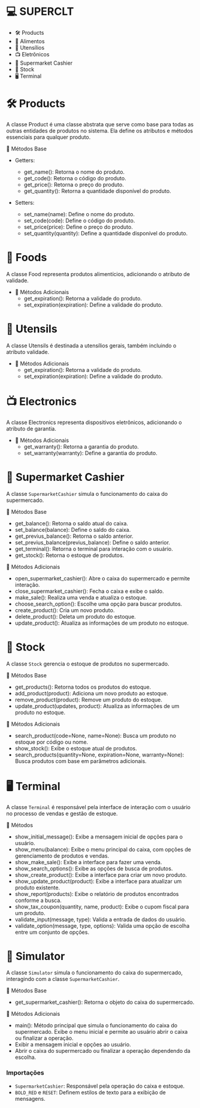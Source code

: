 # 💻 SUPERCLT

- 🛠️ Products
- 🥗 Alimentos
- 🍴 Utensílios
- 📺 Eletrônicos
- 🏪 Supermarket Cashier
- 🏬 Stock
- 🖥️ Terminal

# 🛠️ Products
A classe Product é uma classe abstrata que serve como base para todas as outras entidades de produtos no sistema.
Ela define os atributos e métodos essenciais para qualquer produto.

🔑 Métodos Base
- Getters:
    - get_name(): Retorna o nome do produto.
    - get_code(): Retorna o código do produto.
    - get_price(): Retorna o preço do produto.
    - get_quantity(): Retorna a quantidade disponível do produto.

- Setters:
    - set_name(name): Define o nome do produto.
    - set_code(code): Define o código do produto.
    - set_price(price): Define o preço do produto.
    - set_quantity(quantity): Define a quantidade disponível do produto.

# 🥗 Foods
A classe Food representa produtos alimentícios, adicionando o atributo de validade.

- 📌 Métodos Adicionais
    - get_expiration(): Retorna a validade do produto.
    - set_expiration(expiration): Define a validade do produto.

# 🍴 Utensils
A classe Utensils é destinada a utensílios gerais, também incluindo o atributo validade.

- 📌 Métodos Adicionais
    - get_expiration(): Retorna a validade do produto.
    - set_expiration(expiration): Define a validade do produto.

# 📺 Electronics
A classe Electronics representa dispositivos eletrônicos, adicionando o atributo de garantia.

- 📌 Métodos Adicionais
    - get_warranty(): Retorna a garantia do produto.
    - set_warranty(warranty): Define a garantia do produto.

# 🏪 Supermarket Cashier

A classe `SupermarketCashier` simula o funcionamento do caixa do supermercado.

🔑 Métodos Base
- get_balance(): Retorna o saldo atual do caixa.
- set_balance(balance): Define o saldo do caixa.
- get_previus_balance(): Retorna o saldo anterior.
- set_previus_balance(previus_balance): Define o saldo anterior.
- get_terminal(): Retorna o terminal para interação com o usuário.
- get_stock(): Retorna o estoque de produtos.

📌 Métodos Adicionais
- open_supermarket_cashier(): Abre o caixa do supermercado e permite interação.
- close_supermarket_cashier(): Fecha o caixa e exibe o saldo.
- make_sale(): Realiza uma venda e atualiza o estoque.
- choose_search_option(): Escolhe uma opção para buscar produtos.
- create_product(): Cria um novo produto.
- delete_product(): Deleta um produto do estoque.
- update_product(): Atualiza as informações de um produto no estoque.

# 🏬 Stock

A classe `Stock` gerencia o estoque de produtos no supermercado.

🔑 Métodos Base
- get_products(): Retorna todos os produtos do estoque.
- add_product(product): Adiciona um novo produto ao estoque.
- remove_product(product): Remove um produto do estoque.
- update_product(updates, product): Atualiza as informações de um produto no estoque.

📌 Métodos Adicionais
- search_product(code=None, name=None): Busca um produto no estoque por código ou nome.
- show_stock(): Exibe o estoque atual de produtos.
- search_products(quantity=None, expiration=None, warranty=None): Busca produtos com base em parâmetros adicionais.
  
# 🖥️ Terminal

A classe `Terminal` é responsável pela interface de interação com o usuário no processo de vendas e gestão de estoque.

📌 Métodos
- show_initial_message(): Exibe a mensagem inicial de opções para o usuário.
- show_menu(balance): Exibe o menu principal do caixa, com opções de gerenciamento de produtos e vendas.
- show_make_sale(): Exibe a interface para fazer uma venda.
- show_search_options(): Exibe as opções de busca de produtos.
- show_create_product(): Exibe a interface para criar um novo produto.
- show_update_product(product): Exibe a interface para atualizar um produto existente.
- show_report(products): Exibe o relatório de produtos encontrados conforme a busca.
- show_tax_coupon(quantity, name, product): Exibe o cupom fiscal para um produto.
- validate_input(message, type): Valida a entrada de dados do usuário.
- validate_option(message, type, options): Valida uma opção de escolha entre um conjunto de opções.

# 🧾 Simulator
A classe `Simulator` simula o funcionamento do caixa do supermercado, interagindo com a classe `SupermarketCashier`.

🔑 Métodos Base
- get_supermarket_cashier(): Retorna o objeto do caixa do supermercado.

📌 Métodos Adicionais
- main(): Método principal que simula o funcionamento do caixa do supermercado. Exibe o menu inicial e permite ao usuário abrir o caixa ou finalizar a operação.
- Exibir a mensagem inicial e opções ao usuário.
- Abrir o caixa do supermercado ou finalizar a operação dependendo da escolha.

### Importações
- `SupermarketCashier`: Responsável pela operação do caixa e estoque.
- `BOLD_RED` e `RESET`: Definem estilos de texto para a exibição de mensagens.

